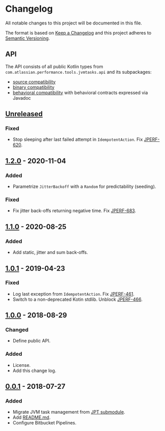 # Changelog
All notable changes to this project will be documented in this file.

The format is based on [Keep a Changelog](http://keepachangelog.com/en/1.0.0/)
and this project adheres to [Semantic Versioning](http://semver.org/spec/v2.0.0.html).

## API
The API consists of all public Kotlin types from `com.atlassian.performance.tools.jvmtasks.api` and its subpackages:

  * [source compatibility]
  * [binary compatibility]
  * [behavioral compatibility] with behavioral contracts expressed via Javadoc

[source compatibility]: http://cr.openjdk.java.net/~darcy/OpenJdkDevGuide/OpenJdkDevelopersGuide.v0.777.html#source_compatibility
[binary compatibility]: http://cr.openjdk.java.net/~darcy/OpenJdkDevGuide/OpenJdkDevelopersGuide.v0.777.html#binary_compatibility
[behavioral compatibility]: http://cr.openjdk.java.net/~darcy/OpenJdkDevGuide/OpenJdkDevelopersGuide.v0.777.html#behavioral_compatibility

## [Unreleased]
[Unreleased]: https://github.com/atlassian/jvm-tasks/compare/release-1.2.0...master

### Fixed
- Stop sleeping after last failed attempt in `IdempotentAction`. Fix [JPERF-620].

[JPERF-620]: https://ecosystem.atlassian.net/browse/JPERF-620

## [1.2.0] - 2020-11-04
[1.2.0]: https://github.com/atlassian/jvm-tasks/compare/release-1.1.0...release-1.2.0

### Added
- Parametrize `JitterBackoff` with a `Random` for predictability (seeding).

### Fixed
- Fix jitter back-offs returning negative time. Fix [JPERF-683].

[JPERF-683]: https://ecosystem.atlassian.net/browse/JPERF-683

## [1.1.0] - 2020-08-25
[1.1.0]: https://github.com/atlassian/jvm-tasks/compare/release-1.0.1...release-1.1.0

### Added
- Add static, jitter and sum back-offs.

## [1.0.1] - 2019-04-23
[1.0.1]: https://github.com/atlassian/jvm-tasks/compare/release-1.0.0...release-1.0.1

### Fixed
- Log last exception from `IdempotentAction`. Fix [JPERF-461].
- Switch to a non-deprecated Kotin stdlib. Unblock [JPERF-466].

[JPERF-461]: https://ecosystem.atlassian.net/browse/JPERF-461
[JPERF-466]: https://ecosystem.atlassian.net/browse/JPERF-466

## [1.0.0] - 2018-08-29
[1.0.0]: https://github.com/atlassian/jvm-tasks/compare/release-0.0.1...release-1.0.0

### Changed
- Define public API.

### Added
- License.
- Add this change log.

## [0.0.1] - 2018-07-27
[0.0.1]: https://github.com/atlassian/jvm-tasks/compare/initial-commit...release-0.0.1

### Added
- Migrate JVM task management from [JPT submodule].
- Add [README.md](README.md).
- Configure Bitbucket Pipelines.

[JPT submodule]: https://stash.atlassian.com/projects/JIRASERVER/repos/jira-performance-tests/browse/tasks?at=da8bbed5b0a4b3014aa9207ffa8b7263a93a7b16
